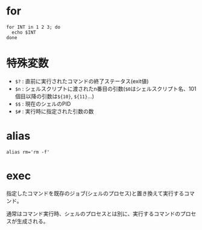 # for

```
for INT in 1 2 3; do
  echo $INT
done
```

# 特殊変数

- `$?` : 直前に実行されたコマンドの終了ステータス(exit値)
- `$n` : シェルスクリプトに渡されたn番目の引数(`$0`はシェルスクリプト名、101個目以降の引数は`${10}`, `${11}`...)
- `$$` : 現在のシェルのPID
- `$#` : 実行時に指定された引数の数

# alias

```
alias rm='rm -f'
```

# exec

指定したコマンドを既存のジョブ(シェルのプロセス)と置き換えて実行するコマンド。

通常はコマンド実行時、シェルのプロセスとは別に、実行するコマンドのプロセスが生成される。


